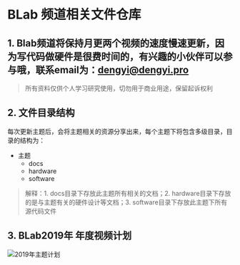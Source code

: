 # BLab 频道相关文件仓库

## 1. Blab频道将保持月更两个视频的速度慢速更新，因为写代码做硬件是很费时间的，有兴趣的小伙伴可以参与哦，联系email为：dengyi@dengyi.pro

> 所有资料仅供个人学习研究使用，切勿用于商业用途，保留起诉权利

## 2. 文件目录结构

每次更新主题后，会将主题相关的资源分享出来，每个主题下将包含多级目录，目录的结构为：

+ 主题
	- docs
	- hardware
	- software
> 解释：1. docs目录下存放此主题所有相关的文档；2. hardware目录下存放的是与主题有关的硬件设计等文档；3. software目录下存放此主题下所有源代码文件

## 3. BLab2019年 年度视频计划

![2019年主题计划](https://github.com/BruceAKABear/BLab/blob/master/2019%E5%B9%B4%E5%B9%B4%E5%BA%A6%E8%AE%A1%E5%88%92.jpg)
